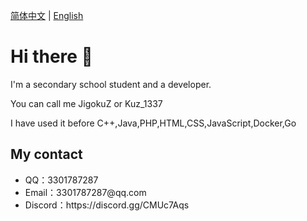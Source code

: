 [简体中文](README.md) | [English](README-EN.md)

# Hi there 👋

I'm a secondary school student and a developer. 

You can call me JigokuZ or Kuz_1337

I have used it before C++,Java,PHP,HTML,CSS,JavaScript,Docker,Go

## My contact
<ul>
    <li>QQ：3301787287</li>
    <li>Email：3301787287@qq.com</li>
    <li>Discord：https://discord.gg/CMUc7Aqs</li>
</ul>
